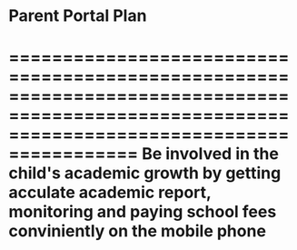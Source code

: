 # Parent Portal Plan
==============================================================================================================================================
Be involved in the child's academic growth by getting acculate academic report, monitoring and paying school fees conviniently on the mobile phone
===============================================================================================================================================